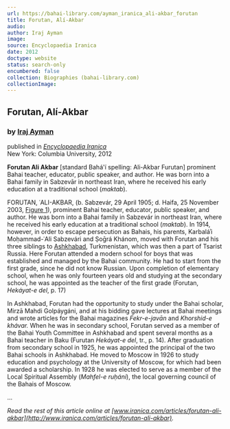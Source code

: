 ```yaml
---
url: https://bahai-library.com/ayman_iranica_ali-akbar_forutan
title: Forutan, Alí-Akbar
audio: 
author: Iraj Ayman
image: 
source: Encyclopaedia Iranica
date: 2012
doctype: website
status: search-only
encumbered: false
collection: Biographies (bahai-library.com)
collectionImage: 
---
```



## Forutan, Alí-Akbar

### by [Iraj Ayman](https://bahai-library.com/author/Iraj+Ayman)

published in [_Encyclopaedia Iranica_](https://bahai-library.com/series/Encyclopaedia%20Iranica)  
New York: Columbia University, 2012


**Forutan Ali Akbar** \[standard Bahá'í spelling: Ali-Akbar Furutan\] prominent Bahai teacher, educator, public speaker, and author. He was born into a Bahai family in Sabzevār in northeast Iran, where he received his early education at a traditional school (_maktab_).

FORUTAN, ʿALI-AKBAR, (b. Sabzevár, 29 April 1905; d. Haifa, 25 November 2003, [Figure 1](http://www.iranicaonline.org/uploads/files/Forutan_image.jpg "Figure 1. Photograph of ʿAli-Akbar Forutan.")), prominent Bahai teacher, educator, public speaker, and author. He was born into a Bahai family in Sabzevár in northeast Iran, where he received his early education at a traditional school (_maktab_). In 1914, however, in order to escape persecution as Bahais, his parents, Karbaláʾi Moḥammad-ʿAli Sabzevári and Ṣoḡrá Khánom, moved with Forutan and his three siblings to [Ashkhabad](http://www.iranicaonline.org/articles/ashkhabad), Turkmenistan, which was then a part of Tsarist Russia. Here Forutan attended a modern school for boys that was established and managed by the Bahai community. He had to start from the first grade, since he did not know Russian. Upon completion of elementary school, when he was only fourteen years old and studying at the secondary school, he was appointed as the teacher of the first grade (Forutan, _Hekáyat-e del_, p. 17)

In Ashkhabad, Forutan had the opportunity to study under the Bahai scholar, Mirzā Mahdi Golpáygáni, and at his bidding gave lectures at Bahai meetings and wrote articles for the Bahai magazines _Fekr-e-javān_ and _Khorshid-e khávar._ When he was in secondary school, Forutan served as a member of the Bahai Youth Committee in Ashkhabad and spent several months as a Bahai teacher in Baku (Furutan _Hekáyat-e del_, tr., p. 14). After graduation from secondary school in 1925, he was appointed the principal of the two Bahai schools in Ashkhabad. He moved to Moscow in 1926 to study education and psychology at the University of Moscow, for which had been awarded a scholarship. In 1928 he was elected to serve as a member of the Local Spiritual Assembly (_Mahfel-e ruḥáni_), the local governing council of the Bahais of Moscow.

...

_Read the rest of this article online at [www.iranica.com/articles/forutan-ali-akbar](http://www.iranica.com/articles/forutan-ali-akbar)._